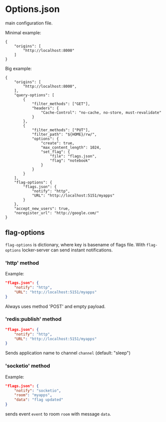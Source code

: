 # Options.json


main configuration file.

Minimal example:
~~~
{
    "origins": [
	    "http://localhost:8000"
    ]
}
~~~

Big example:
~~~
{
    "origins": [
        "http://localhost:8000",
    ],
    "query-options": [
        {
            "filter_methods": ["GET"],
            "headers": {
                "Cache-Control": "no-cache, no-store, must-revalidate"
            }
        },
        {
            "filter_methods": ["PUT"],
            "filter_path": "${HOME}/rw/",
            "options": {
                "create": true,
                "max_content_length": 1024,
                "set_flag": {
                    "file": "flags.json",
                    "flag": "notebook"
                }
            }
        }
    ],
    "flag-options": {
    	"flags.json": {
	    	"notify": "http",
    		"URL": "http://localhost:5151/myapps"
	    }
    },
    "accept_new_users": true,
    "noregister_url": "http://google.com/"
}
~~~

## flag-options
`flag-options` is dictionary, where key is basename of flags file. With `flag-options` locker-server can send instant notifications.

### 'http' method

Example:
~~~json
"flags.json": {
    "notify": "http",
    "URL": "http://localhost:5151/myapps"
}
~~~

Always uses method 'POST' and empty payload.

### 'redis:publish' method
~~~json
"flags.json": {
    "notify": "http",
    "URL": "http://localhost:5151/myapps"
}
~~~

Sends application name to channel `channel` (default: "sleep")

### 'socketio' method 
Example:
~~~json
"flags.json": {
    "notify": "socketio",
    "room": "myapps",
    "data": "flag updated"
}
~~~

sends event `event` to room `room` with message `data`.
